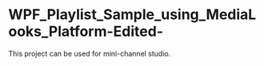 # WPF_Playlist_Sample_using_MediaLooks_Platform-Edited-

This project can be used for mini-channel studio.
